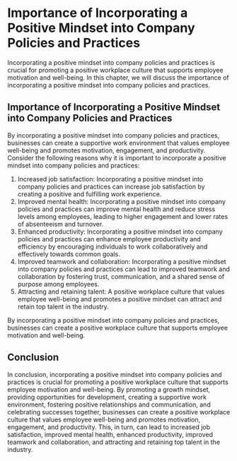 Importance of Incorporating a Positive Mindset into Company Policies and Practices
=================================================================================================================================================================

Incorporating a positive mindset into company policies and practices is crucial for promoting a positive workplace culture that supports employee motivation and well-being. In this chapter, we will discuss the importance of incorporating a positive mindset into company policies and practices.

Importance of Incorporating a Positive Mindset into Company Policies and Practices
----------------------------------------------------------------------------------

By incorporating a positive mindset into company policies and practices, businesses can create a supportive work environment that values employee well-being and promotes motivation, engagement, and productivity. Consider the following reasons why it is important to incorporate a positive mindset into company policies and practices:

1. Increased job satisfaction: Incorporating a positive mindset into company policies and practices can increase job satisfaction by creating a positive and fulfilling work experience.
2. Improved mental health: Incorporating a positive mindset into company policies and practices can improve mental health and reduce stress levels among employees, leading to higher engagement and lower rates of absenteeism and turnover.
3. Enhanced productivity: Incorporating a positive mindset into company policies and practices can enhance employee productivity and efficiency by encouraging individuals to work collaboratively and effectively towards common goals.
4. Improved teamwork and collaboration: Incorporating a positive mindset into company policies and practices can lead to improved teamwork and collaboration by fostering trust, communication, and a shared sense of purpose among employees.
5. Attracting and retaining talent: A positive workplace culture that values employee well-being and promotes a positive mindset can attract and retain top talent in the industry.

By incorporating a positive mindset into company policies and practices, businesses can create a positive workplace culture that supports employee motivation and well-being.

Conclusion
----------

In conclusion, incorporating a positive mindset into company policies and practices is crucial for promoting a positive workplace culture that supports employee motivation and well-being. By promoting a growth mindset, providing opportunities for development, creating a supportive work environment, fostering positive relationships and communication, and celebrating successes together, businesses can create a positive workplace culture that values employee well-being and promotes motivation, engagement, and productivity. This, in turn, can lead to increased job satisfaction, improved mental health, enhanced productivity, improved teamwork and collaboration, and attracting and retaining top talent in the industry.
